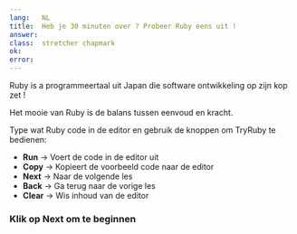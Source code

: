 ```yaml
---
lang:   NL
title:  Heb je 30 minuten over ? Probeer Ruby eens uit !
answer: 
class:  stretcher chapmark
ok:     
error:  
---
```


Ruby is a programmeertaal uit Japan die software ontwikkeling op zijn kop zet !

Het mooie van Ruby is de balans tussen eenvoud en kracht.

Type wat Ruby code in de editor en gebruik de knoppen om TryRuby te bedienen:

- __Run__ &rarr; Voert de code in de editor uit
- __Copy__ &rarr; Kopieert de voorbeeld code naar de editor
- __Next__ &rarr; Naar de volgende les
- __Back__ &rarr; Ga terug naar de vorige les
- __Clear__ &rarr; Wis inhoud van de editor

### Klik op __Next__ om te beginnen
